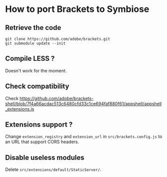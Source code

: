 How to port Brackets to Symbiose
===

Retrieve the code
---

```
git clone https://github.com/adobe/brackets.git
git submodule update --init
```

Compile LESS ?
---

Doesn't work for the moment.

Check compatibility
---

Check https://github.com/adobe/brackets-shell/blob/7f4a66acdac513c6480cfd33c1ce694faf880f61/appshell/appshell_extensions.js

Extensions support ?
---

Change `extension_registry` and `extension_url` in `src/brackets.config.js` to an URL that support CORS headers.

Disable useless modules
---

Delete `src/extensions/default/StaticServer/`.